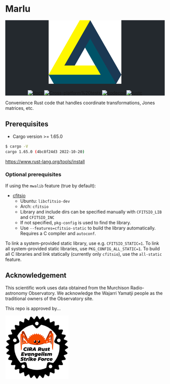 # Marlu

<!-- markdownlint-disable MD033 -->
<div class="bg-gray-dark" align="center" style="background-color:#24292e">
<img src="img/marlu_logo.png" alt="marlu logo" height="200px"/>
<br/>
<br/>
<a href="https://docs.rs/crate/marlu"><img src="https://docs.rs/marlu/badge.svg" alt="docs"></a>
<img src="https://github.com/MWATelescope/Marlu/workflows/Cross-platform%20tests/badge.svg" alt="Cross-platform%20tests">
<a href="https://codecov.io/gh/MWATelescope/Marlu">
  <img src="https://codecov.io/gh/MWATelescope/Marlu/branch/main/graph/badge.svg?token=CYMROMUKRI" alt="codecov"/>
<a href="https://crates.io/crates/marlu"><img src="https://img.shields.io/badge/rustc-1.65-orange.svg" alt="rustc"/></a>
</a>
</div>

Convenience Rust code that handles coordinate transformations, Jones matrices,
etc.

## Prerequisites

- Cargo version >= 1.65.0

```bash
$ cargo -V
cargo 1.65.0 (4bc8f24d3 2022-10-20)
```

<https://www.rust-lang.org/tools/install>

### Optional prerequisites

If using the `mwalib` feature (true by default):

- [cfitsio](https://heasarc.gsfc.nasa.gov/docs/software/fitsio/)
  - Ubuntu: `libcfitsio-dev`
  - Arch: `cfitsio`
  - Library and include dirs can be specified manually with `CFITSIO_LIB` and
    `CFITSIO_INC`
  - If not specified, `pkg-config` is used to find the library.
  - Use `--features=cfitsio-static` to build the library automatically. Requires
    a C compiler and `autoconf`.

To link a system-provided static library, use e.g. `CFITSIO_STATIC=1`. To link
all system-provided static libraries, use `PKG_CONFIG_ALL_STATIC=1`. To build
all C libraries and link statically (currently only `cfitsio`), use the
`all-static` feature.

## Acknowledgement

This scientific work uses data obtained from the Murchison Radio-astronomy Observatory. We
acknowledge the Wajarri Yamatji people as the traditional owners of the Observatory site.

This repo is approved by...

<img src="https://github.com/MWATelescope/Birli/raw/main/img/CIRA_Rust_Evangelism_Strike_Force.png" height="200px" alt="CIRA Rust Evangelism Strike Force logo">

